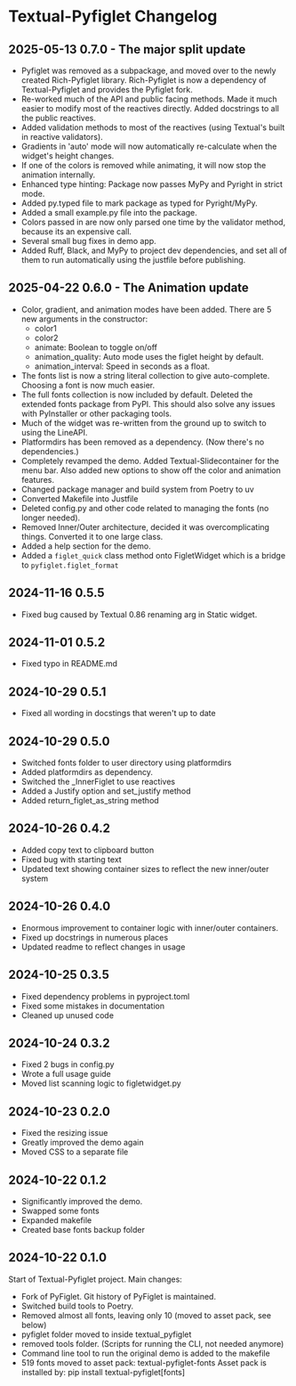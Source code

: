 # Textual-Pyfiglet Changelog

## 2025-05-13 0.7.0 - The major split update

- Pyfiglet was removed as a subpackage, and moved over to the newly created Rich-Pyfiglet library. Rich-Pyfiglet is now a dependency of Textual-Pyfiglet and provides the Pyfiglet fork.
- Re-worked much of the API and public facing methods. Made it much easier to modify most of the reactives directly. Added docstrings to all the public reactives.
- Added validation methods to most of the reactives (using Textual's built in reactive validators).
- Gradients in 'auto' mode will now automatically re-calculate when the widget's height changes.
- If one of the colors is removed while animating, it will now stop the animation internally.
- Enhanced type hinting: Package now passes MyPy and Pyright in strict mode.
- Added py.typed file to mark package as typed for Pyright/MyPy.
- Added a small example.py file into the package.
- Colors passed in are now only parsed one time by the validator method, because its an expensive call.
- Several small bug fixes in demo app.
- Added Ruff, Black, and MyPy to project dev dependencies, and set all of them to run automatically using the justfile before publishing.

## 2025-04-22 0.6.0 - The Animation update

- Color, gradient, and animation modes have been added. There are 5 new arguments in the constructor:
  - color1
  - color2
  - animate: Boolean to toggle on/off
  - animation_quality: Auto mode uses the figlet height by default.
  - animation_interval: Speed in seconds as a float.
- The fonts list is now a string literal collection to give auto-complete. Choosing a font is now much easier.
- The full fonts collection is now included by default. Deleted the extended fonts package from PyPI. This should also solve any issues with PyInstaller or other packaging tools.
- Much of the widget was re-written from the ground up to switch to using the LineAPI.
- Platformdirs has been removed as a dependency. (Now there's no dependencies.)
- Completely revamped the demo. Added Textual-Slidecontainer for the menu bar. Also added new options to show off the color and animation features.
- Changed package manager and build system from Poetry to uv
- Converted Makefile into Justfile
- Deleted config.py and other code related to managing the fonts (no longer needed).
- Removed Inner/Outer architecture, decided it was overcomplicating things. Converted it to one large class.
- Added a help section for the demo.
- Added a `figlet_quick` class method onto FigletWidget which is a bridge to `pyfiglet.figlet_format`

## 2024-11-16 0.5.5

- Fixed bug caused by Textual 0.86 renaming arg in Static widget.

## 2024-11-01 0.5.2

- Fixed typo in README.md

## 2024-10-29 0.5.1

- Fixed all wording in docstings that weren't up to date

## 2024-10-29 0.5.0

- Switched fonts folder to user directory using platformdirs
- Added platformdirs as dependency.
- Switched the _InnerFiglet to use reactives
- Added a Justify option and set_justify method
- Added return_figlet_as_string method

## 2024-10-26 0.4.2

- Added copy text to clipboard button
- Fixed bug with starting text
- Updated text showing container sizes to reflect the new inner/outer system

## 2024-10-26 0.4.0

- Enormous improvement to container logic with inner/outer containers.
- Fixed up docstrings in numerous places
- Updated readme to reflect changes in usage

## 2024-10-25 0.3.5

- Fixed dependency problems in pyproject.toml
- Fixed some mistakes in documentation
- Cleaned up unused code

## 2024-10-24 0.3.2

- Fixed 2 bugs in config.py
- Wrote a full usage guide
- Moved list scanning logic to figletwidget.py

## 2024-10-23 0.2.0

- Fixed the resizing issue
- Greatly improved the demo again
- Moved CSS to a separate file

## 2024-10-22 0.1.2

- Significantly improved the demo.
- Swapped some fonts
- Expanded makefile
- Created base fonts backup folder

## 2024-10-22 0.1.0

Start of Textual-Pyfiglet project. Main changes:

- Fork of PyFiglet. Git history of PyFiglet is maintained.
- Switched build tools to Poetry.
- Removed almost all fonts, leaving only 10 (moved to asset pack, see below)
- pyfiglet folder moved to inside textual_pyfiglet
- removed tools folder. (Scripts for running the CLI, not needed anymore)
- Command line tool to run the original demo is added to the makefile
- 519 fonts moved to asset pack: textual-pyfiglet-fonts
  Asset pack is installed by: pip install textual-pyfiglet[fonts]
